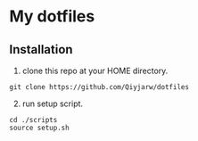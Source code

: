 # My dotfiles

## Installation
1. clone this repo at your HOME directory.
```sh=
git clone https://github.com/Qiyjarw/dotfiles
```

2. run setup script.
```sh=
cd ./scripts
source setup.sh
```
